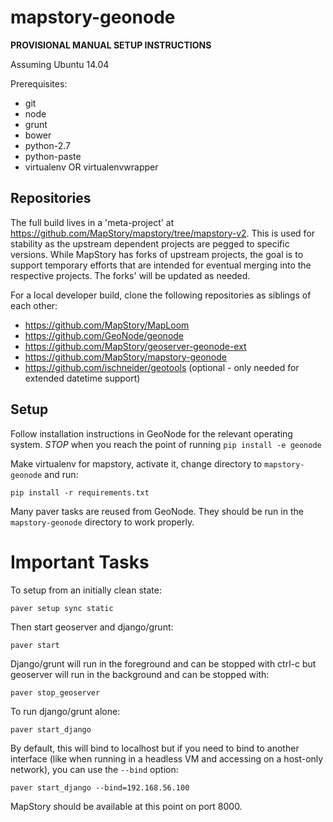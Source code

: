 
mapstory-geonode
================

**PROVISIONAL MANUAL SETUP INSTRUCTIONS**

Assuming Ubuntu 14.04

Prerequisites:
* git
* node
* grunt
* bower
* python-2.7
* python-paste
* virtualenv OR virtualenvwrapper

Repositories
------------

The full build lives in a 'meta-project' at https://github.com/MapStory/mapstory/tree/mapstory-v2. This is used for stability as the upstream dependent projects are pegged to specific versions. While MapStory has forks of upstream projects, the goal is to support temporary efforts that are intended for eventual merging into the respective projects. The forks' will be updated as needed.

For a local developer build, clone the following repositories as siblings of each other:
* https://github.com/MapStory/MapLoom
* https://github.com/GeoNode/geonode
* https://github.com/MapStory/geoserver-geonode-ext
* https://github.com/MapStory/mapstory-geonode
* https://github.com/ischneider/geotools (optional - only needed for extended datetime support)

Setup
-----

Follow installation instructions in GeoNode for the relevant operating system.
*STOP* when you reach the point of running `pip install -e geonode`

Make virtualenv for mapstory, activate it, change directory to `mapstory-geonode` and run:

    pip install -r requirements.txt

Many paver tasks are reused from GeoNode. They should be run in the `mapstory-geonode` directory to work properly.

Important Tasks
===============

To setup from an initially clean state:

    paver setup sync static

Then start geoserver and django/grunt:

    paver start

Django/grunt will run in the foreground and can be stopped with ctrl-c but
geoserver will run in the background and can be stopped with:

    paver stop_geoserver

To run django/grunt alone:

    paver start_django

By default, this will bind to localhost but if you need to bind to another interface (like when running in a headless VM and accessing on a host-only network), you can use the `--bind` option:

    paver start_django --bind=192.168.56.100

MapStory should be available at this point on port 8000.
